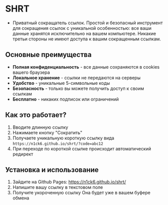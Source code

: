# **SHRT**
 - Приватный сокращатель ссылок. Простой и безопасный инструмент для сокращения ссылок с уникальной особенностью: все ваши данные хранятся исключительно на вашем компьютере. Никакие третьи стороны не имеют доступа к вашим сокращенным ссылкам.

## Основные преимущества
- **Полная конфиденциальность** - все данные сохраняются в cookies вашего браузера
- **Локальное хранение** - ссылки не передаются на серверы
- **Удобство** - уникальные 5-символьные коды
- **Безопасность** - только вы можете получить доступ к своим ссылкам
- **Бесплатно** - никаких подписок или ограничений

## Как это работает?
1. Вводите длинную ссылку
2. Нажимаете кнопку "Сократить"
3. Получаете уникальную короткую ссылку вида `https://n1ck6.github.io/shrt/?code=abc12`
4. При переходе по короткой ссылке происходит автоматический редирект

## Установка и использование
1. Зайдите на Github Pages:
   https://n1ck6.github.io/shrt/
2. Напишите вашу ссылку в текстовом поле
3. Получите укороченную ссылку
   Она будет уже в вашем буфере обмена
